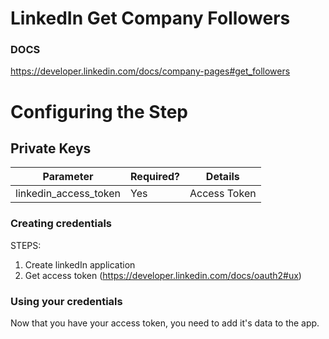 # LinkedIn Get Company Followers

### DOCS
https://developer.linkedin.com/docs/company-pages#get_followers

# Configuring the Step

## Private Keys
Parameter|Required?|Details
---------|---------|-------
linkedin_access_token | Yes | Access Token

### Creating credentials

STEPS:

1. Create linkedIn application
1. Get access token (https://developer.linkedin.com/docs/oauth2#ux)

### Using your credentials

Now that you have your access token, you need to add it's data to the app.
